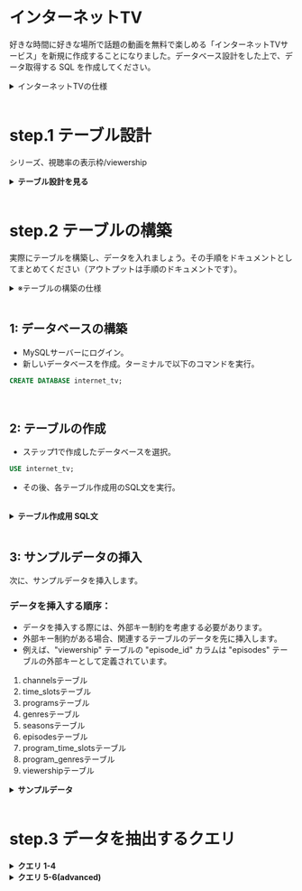 # インターネットTV

好きな時間に好きな場所で話題の動画を無料で楽しめる「インターネットTVサービス」を新規に作成することになりました。データベース設計をした上で、データ取得する SQL を作成してください。

<details>
<summary>インターネットTVの仕様</summary>

| 項目               | 説明                                                                                             |
| ------------------ | ------------------------------------------------------------------------------------------------ |
| チャンネル         | 複数のチャンネルがある                                                                           |
| 番組               | タイトル、番組詳細、ジャンルが画面上に表示される                                                 |
| シリーズ           | シーズンが1つ、複数シーズンがあり、各シーズンの下では各エピソードが設定されている                |
| 再放送             | 再放送もある                                                                                     |
| 番組の情報         | タイトル、番組詳細、ジャンルが画面上に表示される                                                 |
| 各エピソードの情報 | シーズン数、エピソード数、タイトル、エピソード詳細、動画時間、公開日、視聴数が画面上に表示される |
| 単発のエピソード   | シーズン数、エピソード数は表示されない                                                           |
| ジャンル           | アニメ、映画、ドラマ、ニュースなど。各番組は1つ以上のジャンルに属する                            |
| KPI                | チャンネルの番組枠のエピソードごとに視聴数を記録する                                             |
| 視聴数             | 各チャンネルの番組枠ごとに視聴数を追えるようにする                                               |

</details>

<br>

# step.1 テーブル設計

シリーズ、視聴率の表示枠/viewership

<details>
<summary><b>テーブル設計を見る</b></summary>

## channelsテーブル：
- 複数のチャンネルを表します。
- チャンネルには名前があり、それぞれ一意の id で識別されます。

| カラム名 | データ型     | NULL許容 | キー        | 初期値 | AUTO_INCREMENT |
| -------- | ------------ | -------- | ----------- | ------ | -------------- |
| id       | int(11)      | NO       | PRIMARY KEY |        | YES            |
| name     | varchar(255) | NO       |             |        |                |

## time_slotsテーブル：
- 番組の放送時間帯を表します。
- 各タイムスロットには開始時刻と終了時刻があり、それぞれ一意の id で識別されます。

| カラム名   | データ型 | NULL許容 | キー        | 初期値 | AUTO_INCREMENT |
| ---------- | -------- | -------- | ----------- | ------ | -------------- |
| id         | int(11)  | NO       | PRIMARY KEY |        | YES            |
| start_time | time     | NO       |             |        |                |
| end_time   | time     | NO       |             |        |                |

## programsテーブル：
- 番組の情報を表します。番組にはタイトルや詳細があり、それぞれ一意の id で識別されます。
- また、channel_id カラムを通じて channels テーブルのチャンネルと関連付けられます。

| カラム名   | データ型     | NULL許容 | キー        | 初期値 | AUTO_INCREMENT |
| ---------- | ------------ | -------- | ----------- | ------ | -------------- |
| id         | int(11)      | NO       | PRIMARY KEY |        | YES            |
| title      | varchar(255) | NO       |             |        |                |
| detail     | text         | YES      |             |        |                |
| channel_id | int(11)      | NO       |             |        |                |

## program_time_slotsテーブル：
- 番組とタイムスロットの関係を表現します。
- 番組とタイムスロットは多対多の関係にあり、このテーブルによって関連付けられます。
- program_id カラムは programs テーブルの番組と、time_slot_id カラムは time_slots テーブルのタイムスロットと関連付けられます。

| カラム名     | データ型 | NULL許容 | キー | 初期値 | AUTO_INCREMENT |
| ------------ | -------- | -------- | ---- | ------ | -------------- |
| program_id   | int(11)  | NO       |      |        |                |
| time_slot_id | int(11)  | NO       |      |        |                |

## genresテーブル：
- 番組のジャンルを表します。
- ジャンルには名前があり、それぞれ一意の id で識別されます。

| カラム名 | データ型     | NULL許容 | キー        | 初期値 | AUTO_INCREMENT |
| -------- | ------------ | -------- | ----------- | ------ | -------------- |
| id       | int(11)      | NO       | PRIMARY KEY |        | YES            |
| name     | varchar(255) | NO       |             |        |                |

## program_genresテーブル：
- 番組とジャンルの関係を表現します。
- 番組とジャンルも多対多の関係にあり、このテーブルによって関連付けられます。
- program_id カラムは programs テーブルの番組と、genre_id カラムは genres テーブルのジャンルと関連付けられます。

| カラム名   | データ型 | NULL許容 | キー | 初期値 | AUTO_INCREMENT |
| ---------- | -------- | -------- | ---- | ------ | -------------- |
| program_id | int(11)  | NO       |      |        |                |
| genre_id   | int(11)  | NO       |      |        |                |

## seasons テーブル:
- program_id: シーズンが所属する番組を識別するための外部キー（異なるテーブル間の関連性を定義するために使用されるキー）です。programsテーブルのidカラムと関連付けられます。
- number: シーズンの番号を表します。

| カラム名   | データ型 | NULL許容 | キー        | 初期値 | AUTO_INCREMENT |
| ---------- | -------- | -------- | ----------- | ------ | -------------- |
| id         | int(11)  | NO       | PRIMARY KEY |        | YES            |
| program_id | int(11)  | NO       |             |        |                |
| number     | int(11)  | NO       |             |        |                |

## viewership テーブル:

- episode_id: エピソードを識別するための外部キー。エピソードテーブルの id カラムと関連付けられます。
- channel_id: チャンネルを識別するための外部キー。チャンネルテーブルの id カラムと関連付けられます。
- time_slot_id: 番組枠を識別するための外部キー。番組枠テーブルの id カラムと関連付けられます。
- viewership: エピソードの視聴数を表す整数値です。初期値として0が設定されています。

| カラム名     | データ型 | NULL許容 | キー        | 初期値 | AUTO_INCREMENT |
| ------------ | -------- | -------- | ----------- | ------ | -------------- |
| id           | int(11)  |          | PRIMARY KEY |        | YES            |
| episode_id   | int(11)  |          |             |        |                |
| channel_id   | int(11)  |          |             |        |                |
| time_slot_id | int(11)  |          |             |        |                |
| viewership   | INT      |          |             | 0      |                |

</details>

<br>

# step.2 テーブルの構築

実際にテーブルを構築し、データを入れましょう。その手順をドキュメントとしてまとめてください（アウトプットは手順のドキュメントです）。

<details>
<summary>※テーブルの構築の仕様</summary>

## テーブル構築の仕様
具体的には、以下のことを行う手順のドキュメントを作成してください。

1. データベースを構築します
2. ステップ1で設計したテーブルを構築します
3. サンプルデータを入れます。サンプルデータはご自身で作成ください（ChatGPTを利用すると比較的簡単に生成できます）

手順のドキュメントは、他の人が見た時にその手順通りに実施すればテーブル作成及びサンプルデータ格納が行えるように記載してください。

なお、ステップ2は以下のことを狙っています。

- データを実際に入れることでステップ3でデータ抽出クエリを試せるようにすること
- 手順をドキュメントにまとめることで、自身がやり直したい時にすぐやり直せること
- 手順を人が同じように行えるようにまとめることで、ドキュメントコミュニケーション力を上げること

</details>

<br>


## 1: データベースの構築

- MySQLサーバーにログイン。
- 新しいデータベースを作成。ターミナルで以下のコマンドを実行。

```sql
CREATE DATABASE internet_tv;
```
<br>

## 2: テーブルの作成

- ステップ1で作成したデータベースを選択。
```sql
USE internet_tv;
```

- その後、各テーブル作成用のSQL文を実行。

<br>

<details>
<summary><b>テーブル作成用 SQL文</b></summary>

<br>

```sql
-- channelsテーブル作成
CREATE TABLE channels (
  id INT(11) NOT NULL AUTO_INCREMENT,
  name VARCHAR(255) NULL,
  PRIMARY KEY (id)
);

-- time_slotsテーブル作成
CREATE TABLE time_slots (
  id INT(11) NOT NULL AUTO_INCREMENT,
  start_time TIME NOT NULL,
  end_time TIME NOT NULL,
  PRIMARY KEY (id)
);

-- programsテーブル作成
CREATE TABLE programs (
  id INT(11) NOT NULL AUTO_INCREMENT,
  title VARCHAR(255) NOT NULL,
  detail TEXT NULL,
  channel_id INT(11) NOT NULL,
  PRIMARY KEY (id),
  FOREIGN KEY (channel_id) REFERENCES channels (id) ON DELETE CASCADE
);

-- program_time_slotsテーブル作成
CREATE TABLE program_time_slots (
  program_id INT(11) NOT NULL,
  time_slot_id INT(11) NOT NULL,
  FOREIGN KEY (program_id) REFERENCES programs (id) ON DELETE CASCADE,
  FOREIGN KEY (time_slot_id) REFERENCES time_slots (id) ON DELETE CASCADE
);

-- genresテーブル作成
CREATE TABLE genres (
  id INT(11) NOT NULL AUTO_INCREMENT,
  name VARCHAR(255) NOT NULL,
  PRIMARY KEY (id)
);

-- program_genresテーブル作成
CREATE TABLE program_genres (
  program_id INT(11) NOT NULL,
  genre_id INT(11) NOT NULL,
  FOREIGN KEY (program_id) REFERENCES programs (id) ON DELETE CASCADE,
  FOREIGN KEY (genre_id) REFERENCES genres (id) ON DELETE CASCADE
);

-- seasonsテーブル作成
CREATE TABLE seasons (
  id INT(11) NOT NULL PRIMARY KEY AUTO_INCREMENT,
  program_id INT(11) NOT NULL,
  number INT(11) NOT NULL,
  FOREIGN KEY (program_id) REFERENCES programs(id)
);

-- viewershipテーブル作成
CREATE TABLE viewership (
  id INT(11) PRIMARY KEY AUTO_INCREMENT,
  episode_id INT(11),
  channel_id INT(11),
  time_slot_id INT(11),
  viewership INT DEFAULT 0,
  FOREIGN KEY (episode_id) REFERENCES episodes(id),
  FOREIGN KEY (channel_id) REFERENCES channels(id),
  FOREIGN KEY (time_slot_id) REFERENCES time_slots(id)
);
```

</details>

<br>

## 3: サンプルデータの挿入

次に、サンプルデータを挿入します。

### データを挿入する順序：

- データを挿入する際には、外部キー制約を考慮する必要があります。
- 外部キー制約がある場合、関連するテーブルのデータを先に挿入します。
- 例えば、"viewership" テーブルの "episode_id" カラムは "episodes" テーブルの外部キーとして定義されています。

1. channelsテーブル
2. time_slotsテーブル
3. programsテーブル
4. genresテーブル
5. seasonsテーブル
6. episodesテーブル
7. program_time_slotsテーブル
8. program_genresテーブル
9. viewershipテーブル

<details>
<summary><b>サンプルデータ</b></summary>

```sql
-- channelsテーブルにサンプルデータを挿入
INSERT INTO channels (name) VALUES
('ABEMA NEWS'),
('ABEMA SPECIAL'),
('ABEMA SPORTS'),
('ABEMA DRAMA'),
('ABEMA ANIME');

-- time_slotsテーブルにサンプルデータを挿入
INSERT INTO time_slots (start_time, end_time) VALUES
('08:00:00', '08:30:00'),
('08:30:00', '09:00:00'),
('09:00:00', '09:30:00'),
('09:30:00', '10:00:00'),
('10:00:00', '10:30:00');

-- programsテーブルにサンプルデータを挿入
INSERT INTO programs (title, detail, channel_id) VALUES
('ABEMA NEWS MORNING', '朝の最新ニュースをお届けします。', 1),
('ABEMA SPECIAL DOCUMENTARY', '感動的なドキュメンタリー番組です。', 2),
('ABEMA SPORTS HIGHLIGHTS', 'スポーツのハイライト映像をお楽しみください。', 3),
('ABEMA DRAMA SERIES', 'ドラマシリーズの新エピソードです。', 4),
('ABEMA ANIME SHORTS', '短編アニメをお楽しみください。', 5);

-- program_time_slotsテーブルにサンプルデータを挿入
INSERT INTO program_time_slots (program_id, time_slot_id) VALUES
(1, 1),
(2, 2),
(3, 3),
(4, 4),
(5, 5);

-- genresテーブルにサンプルデータを挿入
INSERT INTO genres (name) VALUES
('ニュース'),
('ドキュメンタリー'),
('スポーツ'),
('ドラマ'),
('アニメ');

-- program_genresテーブルにサンプルデータを挿入
INSERT INTO program_genres (program_id, genre_id) VALUES
(1, 1),
(2, 2),
(3, 3),
(4, 4),
(5, 5);

-- seasonsテーブルにサンプルデータを挿入
INSERT INTO seasons (program_id, number) VALUES
(1, 1),
(1, 2),
(2, 1),
(3, 1),
(3, 2);

-- viewershipテーブルにサンプルデータを挿入
INSERT INTO viewership (episode_id, channel_id, time_slot_id, viewership) VALUES
(1, 1, 1, 1000),
(2, 2, 2, 500),
(3, 3, 3, 1500),
(4, 4, 4, 800),
(5, 5, 5, 1200);
```

</details>
<br>

# step.3 データを抽出するクエリ

<details>
<summary><b>クエリ 1-4</b></summary>

#### 1. よく見られているエピソードを知りたいです。

エピソード視聴数トップ3のエピソードタイトルと視聴数を取得してください。
<br>

```sql
SELECT episode_title, views
FROM episodes
ORDER BY views DESC
LIMIT 3;
```
- episodes テーブルからエピソードのタイトルと視聴数を取得します。
- SELECT 文は取得する列を指定します。
- ORDER BY 句を使用して視聴数の降順でソートし、LIMIT 句を使って上位3つの結果に制限しています。


### ORDER BY句

- ORDER BY句は、SELECT文の最後に記述します。
- 指定したカラムの値に基づいて結果を昇順（ASC/デフォルト）または降順（DESC）で並び替えます。

```sql
SELECT 列名1, 列名2, ...
FROM テーブル名
ORDER BY 列名 [ASC | DESC];
```

<br>

#### 2. よく見られているエピソードの番組情報やシーズン情報も合わせて知りたいです。

エピソード視聴数トップ3の番組タイトル、シーズン数、エピソード数、エピソードタイトル、視聴数を取得してください。
<br>

```sql
SELECT programs.title, seasons.season_number, episodes.episode_number, episodes.episode_title, episodes.views
FROM programs
INNER JOIN seasons ON programs.program_id = seasons.program_id
INNER JOIN episodes ON seasons.season_id = episodes.season_id
ORDER BY episodes.views DESC
LIMIT 3;
```

- episodes テーブルと関連するテーブル（seasons と programs）を結合しています。
- 結果には、番組のタイトル、シーズン数、エピソード数、エピソードのタイトル、視聴数が含まれます。
- INNER JOIN 句を使用してテーブルを結合
- ORDER BY 句で視聴数の降順でソート
- LIMIT 句で上位3つの結果を制限

### INNER JOIN
- クエリで複数のテーブル間の関連データを結合するために使用される結合操作。
- INNER JOINを使用することで、結合条件に一致する行のみを結合した結果を取得できます。
```sql
SELECT 列名1, 列名2, ...
FROM テーブル1
INNER JOIN テーブル2 ON 結合条件;
```
- 列名1, 列名2, ...: 取得する列の名前
- テーブル1, テーブル2: 結合するテーブルの名前
- 結合条件: 結合するテーブル間の関連条件。通常、テーブル間の共有カラムを指定。
<br>

#### 3. 本日の番組表を表示するために、本日、どのチャンネルの、何時から、何の番組が放送されるのかを知りたいです。

1. 本日放送される全ての番組に対して、チャンネル名、放送開始時刻(日付+時間)、放送終了時刻、シーズン数、エピソード数、エピソードタイトル、エピソード詳細を取得してください。
2. 番組の開始時刻が本日のものを本日放送される番組とみなすものとします。

```sql
  SELECT channels.name, programs.start_time, programs.end_time, seasons.season_number, episodes.episode_number, episodes.episode_title, episodes.episode_description
  FROM channels
  INNER JOIN programs ON channels.channel_id = programs.channel_id
  INNER JOIN seasons ON programs.program_id = seasons.program_id
  INNER JOIN episodes ON seasons.season_id = episodes.season_id
  WHERE DATE(programs.start_time) = CURDATE()
  ORDER BY programs.start_time;

```

- 番組の詳細な情報を取得: channels テーブルと programs テーブル、それらに関連する seasons テーブルと episodes テーブルを結合しています。
- SELECT 句で、取得したい情報を指定: チャンネル名、番組の開始時刻、終了時刻、シーズン数、エピソード数、エピソードのタイトル、エピソードの詳細が含まれます。
- WHERE 句: 番組の開始時刻が本日の日付 (CURDATE()) と一致するものをフィルタリング。本日放送される番組のみが結果に含まれます。
- ORDER BY 句: 番組の開始時刻で結果を昇順にソートしています。

### WHERE句
- 条件を指定して、その条件に一致する行のみを結果に含めます。
```sql
WHERE DATE(programs.start_time) = CURDATE()
```
- DATE(programs.start_time)はprograms.start_timeの日付部分を抽出し、CURDATE()は現在の日付を表します。
- この条件はprograms.start_timeの日付が現在の日付（今日）と一致する行のみを抽出します。

### ORDER BY句
- 結果を特定の列で並び替えます。
```sql
ORDER BY programs.start_time
```
- programs.start_time列の値で昇順にソートします。
- 番組の開始時刻が早い順に結果が並びます。
<br>

#### 4. ドラマというチャンネルがあったとして、ドラマのチャンネルの番組表を表示するために、本日から一週間分、何日の何時から何の番組が放送されるのかを知りたいです。

ドラマのチャンネルに対して、放送開始時刻、放送終了時刻、シーズン数、エピソード数、エピソードタイトル、エピソード詳細を本日から一週間分取得してください
<br>

```sql
SELECT
    program.start_time,
    program.end_time,
    program.season_number,
    program.episode_number,
    program.episode_title,
    program.episode_description
FROM
    program
WHERE
    program.channel = 'ドラマ'
    AND program.start_time >= NOW()
    AND program.start_time <= DATE_ADD(NOW(), INTERVAL 1 WEEK)
ORDER BY
    program.start_time ASC;

```
- channels テーブルと programs テーブル、それらに関連する seasons テーブルと episodes テーブルを結合しています。
- 結果には、ドラマチャンネルの番組の開始時刻、終了時刻、シーズン数、エピソード数、エピソードのタイトル、およびエピソードの詳細が含まれます。
- クエリの条件として、channels.name が 'ドラマ' であり、番組の開始時刻が本日以上かつ一週間以内であることを指定しています。
- 結果は番組の開始時刻で昇順にソートされます。

<br>

</details>

<details>
<summary><b>クエリ 5-6(advanced)</b></summary>

#### 5. (advanced) 直近一週間で最も見られた番組が知りたいです。

直近一週間に放送された番組の中で、エピソード視聴数合計トップ2の番組に対して、番組タイトル、視聴数を取得してください。
<br>

```sql
SELECT
    program.title,
    SUM(viewership.episode_views) AS total_views
FROM
    program
    JOIN viewership ON program.id = viewership.program_id
WHERE
    program.start_time >= DATE_SUB(NOW(), INTERVAL 1 WEEK)
GROUP BY
    program.id
ORDER BY
    total_views DESC
LIMIT 2;

```

- programテーブルとviewershipテーブルを結合して、直近一週間に放送された番組のうち、エピソード視聴数合計がトップ2の番組を取得。
- 番組タイトルと視聴数のみが取得される。
- 番組タイトルで降順にソート。

<br>

#### 6. (advanced) ジャンルごとの番組の視聴数ランキングを知りたいです。

番組の視聴数ランキングはエピソードの平均視聴数ランキングとします。
<br>

  ジャンルごとに視聴数トップの番組に対して、ジャンル名、番組タイトル、エピソード平均視聴数を取得してください。

```sql
SELECT
    program.genre,
    program.title,
    AVG(viewership.episode_views) AS avg_views
FROM
    program
    JOIN viewership ON program.id = viewership.program_id
GROUP BY
    program.id,
    program.genre
HAVING
    AVG(viewership.episode_views) = (
        SELECT
            MAX(avg_views)
        FROM
            (
                SELECT
                    program.genre,
                    program.id,
                    AVG(viewership.episode_views) AS avg_views
                FROM
                    program
                    JOIN viewership ON program.id = viewership.program_id
                GROUP BY
                    program.id,
                    program.genre


```
- programテーブルとviewershipテーブルをJOINし、番組のIDとジャンル、およびエピソードごとの視聴数を取得。
- GROUP BYを使用して、番組のIDとジャンルごとにグループ化し、エピソードの平均視聴数を計算。
- HAVINGを使用して、各ジャンルごとに最も高い平均視聴数を持つ番組のみを選択。
- サブクエリを使用して、最大平均視聴数を計算し、その値に一致する番組を選択。
- 選択された番組のジャンル、タイトル、およびエピソードの平均視聴数を取得。

</details>

